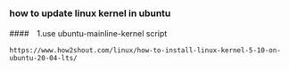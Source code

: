 ### how to update linux kernel in ubuntu

####　1.use ubuntu-mainline-kernel script

```url
https://www.how2shout.com/linux/how-to-install-linux-kernel-5-10-on-ubuntu-20-04-lts/
```

